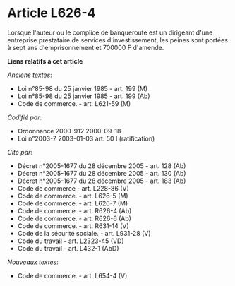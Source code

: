 # Article L626-4

Lorsque l'auteur ou le complice de banqueroute est un dirigeant d'une entreprise prestataire de services d'investissement,
les peines sont portées à sept ans d'emprisonnement et 700000 F d'amende.

**Liens relatifs à cet article**

_Anciens textes_:

  - Loi n°85-98 du 25 janvier 1985 - art. 199 (M)
  - Loi n°85-98 du 25 janvier 1985 - art. 199 (Ab)
  - Code de commerce. - art. L621-59 (M)

_Codifié par_:

  - Ordonnance 2000-912 2000-09-18
  - Loi n°2003-7 2003-01-03 art. 50 I (ratification)

_Cité par_:

  - Décret n°2005-1677 du 28 décembre 2005 - art. 128 (Ab)
  - Décret n°2005-1677 du 28 décembre 2005 - art. 130 (Ab)
  - Décret n°2005-1677 du 28 décembre 2005 - art. 183 (Ab)
  - Code de commerce - art. L228-86 (V)
  - Code de commerce. - art. L626-5 (M)
  - Code de commerce. - art. L626-7 (M)
  - Code de commerce. - art. R626-4 (Ab)
  - Code de commerce. - art. R626-6 (Ab)
  - Code de commerce. - art. R631-14 (V)
  - Code de la sécurité sociale. - art. L931-28 (V)
  - Code du travail - art. L2323-45 (VD)
  - Code du travail - art. L432-1 (AbD)

_Nouveaux textes_:

  - Code de commerce. - art. L654-4 (V)
